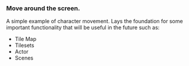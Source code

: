 ### Move around the screen.

A simple example of character movement. Lays the foundation for some important functionality that will be useful in the future such as:

* Tile Map 
* Tilesets
* Actor
* Scenes
